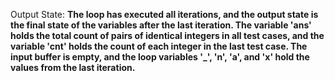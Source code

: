Output State: **The loop has executed all iterations, and the output state is the final state of the variables after the last iteration. The variable 'ans' holds the total count of pairs of identical integers in all test cases, and the variable 'cnt' holds the count of each integer in the last test case. The input buffer is empty, and the loop variables '_', 'n', 'a', and 'x' hold the values from the last iteration.**